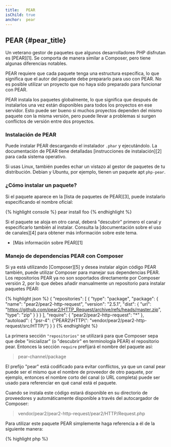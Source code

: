 ```yaml
---
title:   PEAR
isChild: true
anchor:  pear
---
```


## PEAR {#pear_title}

Un veterano gestor de paquetes que algunos desarrolladores PHP disfrutan es [PEAR][1].
Se comporta de manera similar a Composer, pero tiene algunas diferencias notables.

PEAR requiere que cada paquete tenga una estructura específica, lo que significa que el autor del paquete debe prepararlo para uso con PEAR.
No es posible utilizar un proyecto que no haya sido preparado para funcionar con PEAR.

PEAR instala los paquetes globalmente, lo que significa que después de instalarlos una vez están disponibles para todos los proyectos en ese servidor. Esto puede ser bueno si muchos proyectos dependen del mismo paquete con la misma versión, pero puede llevar a problemas si surgen conflictos de versión entre dos proyectos.

### Instalación de PEAR

Puede instalar PEAR descargando el instalador `.phar` y ejecutándolo. La documentación de PEAR tiene
detalladas [instrucciones de instalación][2] para cada sistema operativo.

Si usas Linux, también puedes echar un vistazo al gestor de paquetes de tu distribución.
Debian y Ubuntu, por ejemplo, tienen un paquete apt `php-pear`.

### ¿Cómo instalar un paquete?

Si el paquete aparece en la [lista de paquetes de PEAR][3], puede instalarlo especificando el nombre oficial:

{% highlight console %}
pear install foo
{% endhighlight %}

Si el paquete se aloja en otro canal, deberá "descubrir" primero el canal y especificarlo también al instalar.
Consulta la [documentación sobre el uso de canales][4] para obtener más información sobre este tema.

* [Más información sobre PEAR][1]

### Manejo de dependencias PEAR con Composer

Si ya está utilizando [Composer][5] y desea instalar algún código PEAR también, puede utilizar Composer para manejar sus dependencias PEAR. Los repositorios PEAR ya no son soportados directamente por Composer versión 2, por lo que debes añadir manualmente
un repositorio para instalar paquetes PEAR:

{% highlight json %}
{
    "repositories": [
        {
            "type": "package",
            "package": {
                "name": "pear2/pear2-http-request",
                "version": "2.5.1",
                "dist": {
                    "url": "https://github.com/pear2/HTTP_Request/archive/refs/heads/master.zip",
                    "type": "zip"
                }
            }
        }
    ],
    "require": {
        "pear2/pear2-http-request": "*"
    },
    "autoload": {
        "psr-4": {"PEAR2\\HTTP\\": "vendor/pear2/pear2-http-request/src/HTTP/"}
    }
}
{% endhighlight %}

La primera sección `"repositorios"` se utilizará para que Composer sepa que debe "inicializar" (o "descubrir" en terminología PEAR)
el repositorio pear. Entonces la sección `require` prefijará el nombre del paquete así:

> pear-channel/package

El prefijo "pear" está codificado para evitar conflictos, ya que un canal pear puede ser el mismo que el nombre de proveedor de otro paquete, por ejemplo, entonces el nombre corto del canal (o URL completa) puede ser usado para referenciar en qué canal está el paquete.

Cuando se instala este código estará disponible en su directorio de proveedores y automáticamente disponible a través
del autocargador de Composer:

> vendor/pear2/pear2-http-request/pear2/HTTP/Request.php

Para utilizar este paquete PEAR simplemente haga referencia a él de la siguiente manera:

{% highlight php %}
<?php
require __DIR__ . '/vendor/autoload.php';

use PEAR2\HTTP\Request;

$request = new Request();
{% endhighlight %}

* [Más información sobre el uso de repositorios con Composer][6]


[1]: https://pear.php.net/
[2]: https://pear.php.net/manual/installation.getting.php
[3]: https://pear.php.net/packages.php
[4]: https://pear.php.net/manual/guide.users.commandline.channels.php
[5]: /#composer_and_packagist
[6]: https://getcomposer.org/doc/05-repositories.md
